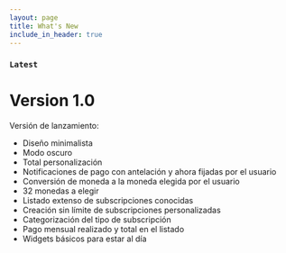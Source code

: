 ```yaml
---
layout: page
title: What's New
include_in_header: true
---
```


### `Latest`
# **Version 1.0**
Versión de lanzamiento: 
- Diseño minimalista
- Modo oscuro
- Total personalización
- Notificaciones de pago con antelación y ahora fijadas por el usuario
- Conversión de moneda a la moneda elegida por el usuario
- 32 monedas a elegir
- Listado extenso de subscripciones conocidas
- Creación sin límite de subscripciones personalizadas
- Categorización del tipo de subscripción
- Pago mensual realizado y total en el listado
- Widgets básicos para estar al día

<br>
